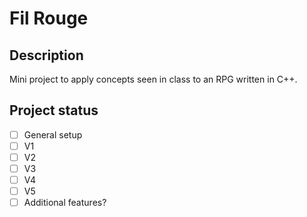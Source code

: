 # Fil Rouge

## Description
Mini project to apply concepts seen in class to an RPG written in C++.

## Project status
- [ ] General setup
- [ ] V1
- [ ] V2
- [ ] V3
- [ ] V4
- [ ] V5
- [ ] Additional features?
